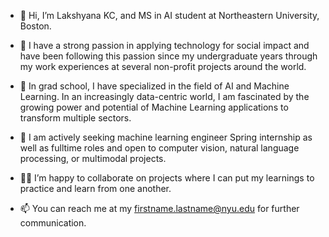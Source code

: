- 👋 Hi, I’m Lakshyana KC, and MS in AI student at Northeastern University, Boston.
- 💞️ I have a strong passion in applying technology for social impact and have been following this passion since my undergraduate years through my work experiences at several non-profit projects around the world. 
- 📖 In grad school, I have specialized in the field of AI and Machine Learning. In an increasingly data-centric world, I am fascinated by the growing power and potential of Machine Learning applications to transform multiple sectors.
- 👀 I am actively seeking machine learning engineer Spring internship as well as fulltime roles and open to computer vision, natural language processing, or multimodal projects.

- 👩‍💻 I’m happy to collaborate on projects where I can put my learnings to practice and learn from one another. 
- 📫 You can reach me at my firstname.lastname@nyu.edu for further communication. 

<!---
lakshyana/lakshyana is a ✨ special ✨ repository because its `README.md` (this file) appears on your GitHub profile.
You can click the Preview link to take a look at your changes.
--->
